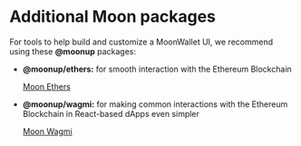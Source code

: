 # Additional Moon packages

For tools to help build and customize a MoonWallet UI, we recommend using these **@moonup** packages:

- **@moonup/ethers:** for smooth interaction with the Ethereum Blockchain
    
    [Moon Ethers](Additional%20Moon%20packages%207ca327c0bb2846d88b8ba5bc6caeaead/Moon%20Ethers%20f381fbf881c647e1aab3d43fb4ad0600.md)
    
- **@moonup/wagmi:** for making common interactions with the Ethereum Blockchain in React-based dApps even simpler
    
    [Moon Wagmi](Additional%20Moon%20packages%207ca327c0bb2846d88b8ba5bc6caeaead/Moon%20Wagmi%203d44fd4699594c2397129482dc52589f.md)